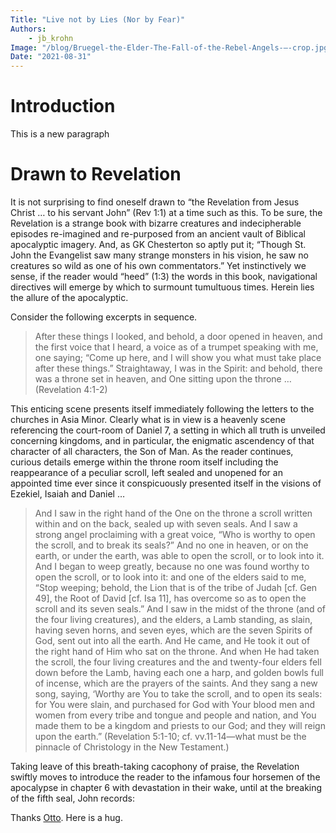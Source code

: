 ```yaml
---
Title: "Live not by Lies (Nor by Fear)"
Authors: 
    - jb_krohn
Image: "/blog/Bruegel-the-Elder-The-Fall-of-the-Rebel-Angels-–-crop.jpg"
Date: "2021-08-31"
---
```


# Introduction
This is a new paragraph

# Drawn to Revelation
It is not surprising to find oneself drawn to “the Revelation from Jesus Christ … to his servant John” (Rev 1:1) at a time such as this. To be sure, the Revelation is a strange book with bizarre creatures and indecipherable episodes re-imagined and re-purposed from an ancient vault of Biblical apocalyptic imagery. And, as GK Chesterton so aptly put it; “Though St. John the Evangelist saw many strange monsters in his vision, he saw no creatures so wild as one of his own commentators.” Yet instinctively we sense, if the reader would “heed” (1:3) the words in this book, navigational directives will emerge by which to surmount tumultuous times. Herein lies the allure of the apocalyptic.

Consider the following excerpts in sequence.

> After these things I looked, and behold, a door opened in heaven, and the first voice that I heard, a voice as of a trumpet speaking with me, one saying; “Come up here, and I will show you what must take place after these things.” Straightaway, I was in the Spirit: and behold, there was a throne set in heaven, and One sitting upon the throne … (Revelation 4:1-2)

This enticing scene presents itself immediately following the letters to the churches in Asia Minor. Clearly what is in view is a heavenly scene referencing the court-room of Daniel 7, a setting in which all truth is unveiled concerning kingdoms, and in particular, the enigmatic ascendency of that character of all characters, the Son of Man. As the reader continues, curious details emerge within the throne room itself including the reappearance of a peculiar scroll, left sealed and unopened for an appointed time ever since it conspicuously presented itself in the visions of Ezekiel, Isaiah and Daniel …

> And I saw in the right hand of the One on the throne a scroll written within and on the back, sealed up with seven seals. And I saw a strong angel proclaiming with a great voice, “Who is worthy to open the scroll, and to break its seals?” And no one in heaven, or on the earth, or under the earth, was able to open the scroll, or to look into it. And I began to weep greatly, because no one was found worthy to open the scroll, or to look into it: and one of the elders said to me, “Stop weeping; behold, the Lion that is of the tribe of Judah [cf. Gen 49], the Root of David [cf. Isa 11], has overcome so as to open the scroll and its seven seals.” And I saw in the midst of the throne (and of the four living creatures), and the elders, a Lamb standing, as slain, having seven horns, and seven eyes, which are the seven Spirits of God, sent out into all the earth. And He came, and He took it out of the right hand of Him who sat on the throne. And when He had taken the scroll, the four living creatures and the and twenty-four elders fell down before the Lamb, having each one a harp, and golden bowls full of incense, which are the prayers of the saints. And they sang a new song, saying, ‘Worthy are You to take the scroll, and to open its seals: for You were slain, and purchased for God with Your blood men and women from every tribe and tongue and people and nation, and You made them to be a kingdom and priests to our God; and they will reign upon the earth.” (Revelation 5:1-10; cf. vv.11-14—what must be the pinnacle of Christology in the New Testament.)

Taking leave of this breath-taking cacophony of praise, the Revelation swiftly moves to introduce the reader to the infamous four horsemen of the apocalypse in chapter 6 with devastation in their wake, until at the breaking of the fifth seal, John records:

Thanks [Otto](/team/otto_bam). Here is a hug.

